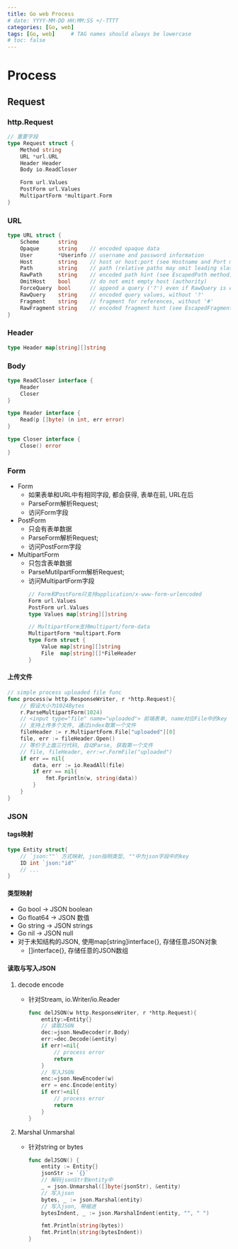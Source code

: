 ```yaml
---
title: Go web Process
# date: YYYY-MM-DD HH:MM:SS +/-TTTT
categories: [Go, web]
tags: [Go, web]     # TAG names should always be lowercase
# toc: false
---
```


# Process
## Request
### http.Request
```go
// 重要字段
type Request struct {
	Method string
	URL *url.URL
    Header Header
	Body io.ReadCloser

    Form url.Values
	PostForm url.Values
	MultipartForm *multipart.Form
}
```

### URL
```go
type URL struct {
	Scheme      string
	Opaque      string    // encoded opaque data
	User        *Userinfo // username and password information
	Host        string    // host or host:port (see Hostname and Port methods)
	Path        string    // path (relative paths may omit leading slash)
	RawPath     string    // encoded path hint (see EscapedPath method)
	OmitHost    bool      // do not emit empty host (authority)
	ForceQuery  bool      // append a query ('?') even if RawQuery is empty
	RawQuery    string    // encoded query values, without '?'
	Fragment    string    // fragment for references, without '#'
	RawFragment string    // encoded fragment hint (see EscapedFragment method)
}
```

### Header
```go
type Header map[string][]string
```

### Body
```go
type ReadCloser interface {
	Reader
	Closer
}

type Reader interface {
	Read(p []byte) (n int, err error)
}

type Closer interface {
	Close() error
}
```

### Form
- Form
  - 如果表单和URL中有相同字段, 都会获得, 表单在前, URL在后
  - ParseForm解析Request;
  - 访问Form字段
- PostForm
  - 只会有表单数据
  - ParseForm解析Request;
  - 访问PostForm字段
- MultipartForm
  - 只包含表单数据
  - ParseMutilpartForm解析Request;
  - 访问MultipartForm字段
    ```go
    // Form和PostForm只支持application/x-www-form-urlencoded
    Form url.Values
    PostForm url.Values
    type Values map[string][]string

    // MultipartForm支持multipart/form-data
    MultipartForm *multipart.Form
    type Form struct {
        Value map[string][]string
        File  map[string][]*FileHeader
    }
    ```

#### 上传文件
```go
// simple process uploaded file func
func process(w http.ResponseWriter, r *http.Request){
	// 假设大小为1024Bytes
	r.ParseMultipartForm(1024)
	// <input type="file" name="uploaded"> 前端表单, name对应File中的key
	// 支持上传多个文件, 通过index取第一个文件
	fileHeader := r.MultipartForm.File["uploaded"][0]
	file, err := fileHeader.Open()
    // 等价于上面三行代码, 自动Parse, 获取第一个文件
    // file, fileHeader, err:=r.FormFile("uploaded")
	if err == nil{
		data, err := io.ReadAll(file)
		if err == nil{
			fmt.Fprintln(w, string(data))
		}
	}
}
```

### JSON
#### tags映射
```go
type Entity struct{
    // `json:""` 方式映射, json指明类型, ""中为json字段中的key
    ID int `json:"id"`
    // ...
}
```

#### 类型映射
- Go bool -> JSON boolean
- Go float64 -> JSON 数值
- Go string -> JSON strings
- Go nil -> JSON null
- 对于未知结构的JSON, 使用map[string]interface{}, 存储任意JSON对象
  - []interface{}, 存储任意的JSON数组

#### 读取与写入JSON
1. decode encode
   - 针对Stream, io.Writer/io.Reader
        ```go
        func delJSON(w http.ResponseWriter, r *http.Request){
            entity:=Entity{}
            // 读取JSON
            dec:=json.NewDecoder(r.Body)
            err:=dec.Decode(&entity)
            if err!=nil{
                // process error
                return
            }
            // 写入JSON
            enc:=json.NewEncoder(w)
            err = enc.Encode(entity)
            if err!=nil{
                // process error
                return
            }
        }
        ```

2. Marshal Unmarshal
    - 针对string or bytes
        ```go
        func delJSON() {
            entity := Entity{}
            jsonStr := `{}`
            // 解码jsonStr到entity中
            _ = json.Unmarshal([]byte(jsonStr), &entity)
            // 写入json
            bytes, _ := json.Marshal(entity)
            // 写入json, 带缩进
            bytesIndent, _ := json.MarshalIndent(entity, "", " ")

            fmt.Println(string(bytes))
            fmt.Println(string(bytesIndent))
        }
        ```